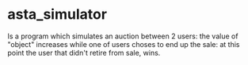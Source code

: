 # asta_simulator
Is a program which simulates an auction between 2 users: 
the value of "object" increases while one of users choses to end up the sale: at this point the user that didn't retire from sale, wins.
